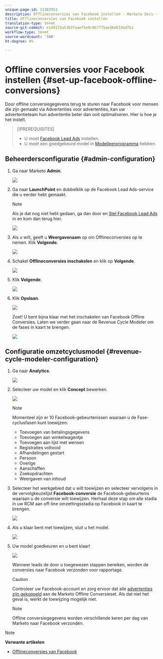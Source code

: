 ```yaml
---
unique-page-id: 11383953
description: Offlineconversies van Facebook instellen - Marketo Docs - Productdocumentatie
title: Offlineconversies van Facebook instellen
translation-type: tm+mt
source-git-commit: e149133a5383faaef5e9c9b7775ae36e633ed7b1
workflow-type: tm+mt
source-wordcount: '340'
ht-degree: 0%

---
```



# Offline conversies voor Facebook instellen {#set-up-facebook-offline-conversions}

Door offline conversiegegevens terug te sturen naar Facebook voor mensen die zijn gemaakt via Advertenties voor advertenties, kan uw advertentieteam hun advertentie beter dan ooit optimaliseren. Hier is hoe je het instelt.

>[!PREREQUISITES]
>
>* U moet [Facebook Lead Ads](set-up-facebook-lead-ads.md) instellen.
>* U moet een goedgekeurd model in [Modelleerprogramma](http://docs.marketo.com/display/docs/revenue+cycle+models) hebben.

>



## Beheerdersconfiguratie {#admin-configuration}

1. Ga naar Marketo **Admin**.

   ![](assets/image2016-11-29-13-3a8-3a45.png)

1. Ga naar **LaunchPoint** en dubbelklik op de Facebook Lead Ads-service die u eerder hebt gemaakt.

   >[!NOTE]
   >
   >Als je dat nog niet hebt gedaan, ga dan door en [Stel Facebook Lead Ads](set-up-facebook-lead-ads.md) in en kom dan terug hier.

   ![](assets/image2016-11-29-13-3a10-3a43.png)

1. Als u wilt, geeft u **Weergavenaam** op om Offlineconversies op te nemen. Klik **Volgende**.

   ![](assets/image2016-11-29-13-3a12-3a19.png)

1. Schakel **Offlineconversies inschakelen** en klik op **Volgende**.

   ![](assets/image2016-11-29-13-3a13-3a32.png)

1. Klik **Volgende**.

   ![](assets/image2016-11-29-13-3a14-3a17.png)

1. Klik **Opslaan**.

   ![](assets/image2016-11-29-13-3a14-3a52.png)

   Zoet! U bent bijna klaar met het inschakelen van Facebook Offline Conversies. Laten we verder gaan naar de Revenue Cycle Modeler om de fases in kaart te brengen.

   ![](assets/image2016-11-29-13-3a16-3a55.png)

## Configuratie omzetcyclusmodel {#revenue-cycle-modeler-configuration}

1. Ga naar **Analytics**.

   ![](assets/image2016-11-29-13-3a29-3a23.png)

1. Selecteer uw model en klik **Concept** bewerken.

   ![](assets/image2016-11-29-13-3a31-3a6.png)

   >[!NOTE]
   >
   >Momenteel zijn er 10 Facebook-gebeurtenissen waaraan u de Fase-cyclusfasen kunt toewijzen:
   >
   >    
   >    
   >    * Toevoegen van betalingsgegevens
   >    * Toevoegen aan winkelwagentje
   >    * Toevoegen aan lijst met wensen
   >    * Registraties voltooid
   >    * Afhandelingen gestart
   >    * Persoon
   >    * Overige
   >    * Aanschaffen
   >    * Zoekopdrachten
   >    * Weergaven van inhoud


1. Selecteer het werkgebied dat u wilt toewijzen en selecteer vervolgens in de vervolgkeuzelijst **Facebook-conversie** de Facebook-gebeurtenis waaraan u de conversie wilt toewijzen. Herhaal deze stap om alle stadia in uw RCM aan off-line omzettingsstadia op Facebook in kaart te brengen.

   ![](assets/1-1.png)

1. Als u klaar bent met toewijzen, sluit u het model.

   ![](assets/2.png)

1. Uw model goedkeuren en u bent klaar!

   ![](assets/image2016-11-29-15-3a6-3a30.png)

   Wanneer leads de door u toegewezen stappen bereiken, worden de conversies naar Facebook verzonden voor rapportage.

   >[!CAUTION]
   >
   >Controleer uw Facebook-account en zorg ervoor dat alle [advertenties zijn gekoppeld](https://www.facebook.com/business/url/?href=%2Fbusiness%2Fhelp%2Fwww%2F1776828022605281&amp;cmsid&amp;creative=link&amp;creative_detail=advertiser-help-center&amp;create_type&amp;destination_cms_id&amp;orig_http_referrer) aan de Marketo Offline Conversieset. Als dat niet het geval is, werkt de toewijzing mogelijk niet.

   >[!NOTE]
   >
   >Offline conversiegegevens worden verschillende keren per dag van Marketo naar Facebook verzonden.

>[!NOTE]
>
>**Verwante artikelen**
>
>* [Offlineconversies van Facebook](understanding-facebook-offline-conversions.md)

>



